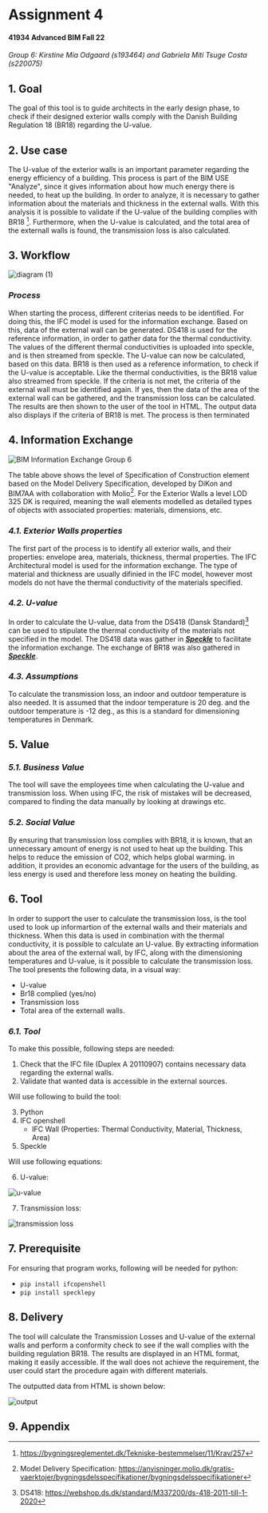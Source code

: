 <h1> Assignment 4 </h1>
  <h4> 41934 Advanced BIM Fall 22 </h4>
  
  <em>Group 6: Kirstine Mia Odgaard (s193464) and Gabriela Miti Tsuge Costa (s220075)</em>
  
  
## 1. Goal
The goal of this tool is to guide architects in the early design phase, to check if their designed exterior walls comply with the Danish Building Regulation 18 (BR18) regarding the U-value.


## 2. Use case
The U-value of the exterior walls is an important parameter regarding the energy efficiency of a building. This process is part of the BIM USE "Analyze", since it gives information about how much energy there is needed, to heat up the building. 
In order to analyze, it is necessary to gather information about the materials and thickness in the external walls. With this analysis it is possible to validate if the U-value of the building complies with BR18 [^1].
Furthermore, when the U-value is calculated, and the total area of the externall walls is found, the transmission loss is also calculated. 
 
 
## 3. Workflow
 
  ![diagram (1)](https://user-images.githubusercontent.com/112421127/203129150-8d47b330-88d4-4c17-a93a-1833b22aa483.svg)

  
### _Process_

When starting the process, different criterias needs to be identified. For doing this, the IFC model is used for the information exchange. Based on this, data of the external wall can be generated. DS418 is used for the reference information, in order to gather data for the thermal conductivity. The values of the different thermal conductivities is uploaded into speckle, and is then streamed from speckle. The U-value can now be calculated, based on this data. BR18 is then used as a reference information, to check if the U-value is acceptable. Like the thermal conductivities, is the BR18 value also streamed from speckle. If the criteria is not met, the criteria of the external wall must be identified again. If yes, then the data of the area of the external wall can be gathered, and the transmission loss can be calculated. The results are then shown to the user of the tool in HTML. The output data also displays if the criteria of BR18 is met. The process is then terminated

 ## 4. Information Exchange
 
 ![BIM Information Exchange Group 6](https://user-images.githubusercontent.com/112421127/198220722-b772f513-2714-4fe3-82d0-1d1a8c6f563e.JPG)
 
 The table above shows the level of Specification of Construction element based on the Model Delivery Specification, developed by DiKon and BIM7AA with collaboration with Molio[^2]. For the Exterior Walls a level LOD 325 DK is required, meaning the wall elements modelled as detailed types of objects with associated properties: materials, dimensions, etc.
 
 ### _4.1.  Exterior Walls properties_

The first part of the process is to identify all exterior walls, and their properties: envelope area, materials, thickness, thermal properties. 
The IFC Architectural model is used for the information exchange. The type of material and thickness are usually difinied in the IFC model, however most models do not have the thermal conductivity of the materials specified.


### _4.2.  U-value_

In order to calculate the U-value, data from the DS418 (Dansk Standard)[^3] can be used to stipulate the thermal conductivity of the materials not specified in the model. The DS418 data was gather in [***Speckle***](https://speckle.xyz/streams/e11e791e2c) to facilitate the information exchange. The exchange of BR18 was also gathered in [***Speckle***](https://speckle.xyz/streams/cce20ff6c3). 

### _4.3. Assumptions_

To calculate the transmission loss, an indoor and outdoor temperature is also needed. It is assumed that the indoor temperature is 20 deg. and the outdoor temperature is -12 deg., as this is a standard for dimensioning temperatures in Denmark. 

## 5. Value

### _5.1. Business Value_

The tool will save the employees time when calculating the U-value and transmission loss. When using IFC, the risk of mistakes will be decreased, compared to finding the data manually by looking at drawings etc.

### _5.2. Social Value_

By ensuring that transmission loss complies with BR18, it is known, that an unnecessary amount of energy is not used to heat up the building. This helps to reduce the emission of CO2, which helps global warming. in addition, it provides an economic advantage for the users of the building, as less energy is used and therefore less money on heating the building.

## 6. Tool
  
In order to support the user to calculate the transmission loss, is the tool used to look up informartion of the external walls and their materials and thickness. When this data is used in combination with the thermal conductivity, it is possible to calculate an U-value. By extracting information about the area of the external wall, by IFC, along with the dimensioning temperatures and U-value, is it possible to calculate the transmission loss. The tool presents the following data, in a visual way: 
- U-value
- Br18 complied (yes/no)
- Transmission loss
- Total area of the externall walls. 

 
 ### _6.1. Tool_
 
To make this possible, following steps are needed:

  1. Check that the IFC file (Duplex A 20110907) contains necessary data regarding the external walls. 
  2. Validate that wanted data is accessible in the external sources. 

Will use following to build the tool:

  3. Python 
  4. IFC openshell
      - IFC Wall (Properties: Thermal Conductivity, Material, Thickness, Area)
  5. Speckle   

Will use following equations:

  6. U-value: 

![u-value](https://user-images.githubusercontent.com/112421127/197871610-8e1b2cac-8d11-4391-af1f-7c9930276962.jpg)

  7. Transmission loss:   

![transmission loss](https://user-images.githubusercontent.com/112421127/197871580-e687ade0-2d40-458c-a4e3-5b4a77e3e419.jpg)



## 7. Prerequisite
For ensuring that program works, following will be needed for python: 
- `pip install ifcopenshell`
- `pip install specklepy`


## 8. Delivery

The tool will calculate the Transmission Losses and U-value of the external walls and perform a conformity check to see if the wall complies with the building regulation BR18. The results are displayed in an HTML format, making it easily accessible. If the wall does not achieve the requirement, the user could start the procedure again with different materials.

The outputted data from HTML is shown below: 

![output](https://user-images.githubusercontent.com/112421127/203129951-e19aa02d-2cec-461b-b9d9-e100ba345fc6.jpg)


## 9. Appendix

[^1]: https://bygningsreglementet.dk/Tekniske-bestemmelser/11/Krav/257
[^2]: Model Delivery Specification: https://anvisninger.molio.dk/gratis-vaerktojer/bygningsdelsspecifikationer/bygningsdelsspecifikationer
[^3]: DS418: https://webshop.ds.dk/standard/M337200/ds-418-2011-till-1-2020

